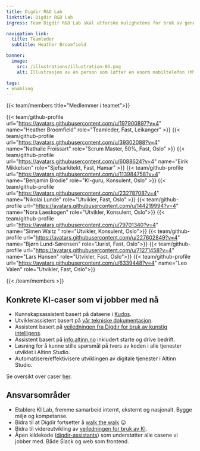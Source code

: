 ```yaml
---
title: Digdir R&D Lab
linktitle: Digdir R&D Lab
ingress: Team Digdir R&D Lab skal utforske mulighetene for bruk av generativ KI (AI) i produkter, tjenester og fellesløsninger.

navigation_link:
  title: Teamleder
  subtitle: Heather Broomfield

banner:
  image:
    src: /illustrations/illustration-05.png
    alt: Illustrasjon av en person som løfter en enorm mobiltelefon (MYE minne for å kjøre store LLMer!), mens han hvilker foten på et par KI-caser.

tags:
- enabling
---
```


{{< team/members title="Medlemmer i teamet">}}

{{< team/github-profile url="https://avatars.githubusercontent.com/u/197900897?v=4" name="Heather Broomfield" role="Teamleder, Fast, Leikanger" >}}
{{< team/github-profile url="https://avatars.githubusercontent.com/u/39302088?v=4" name="Nathalie Froissart" role="Scrum Master, 50%, Fast, Oslo" >}}
{{< team/github-profile url="https://avatars.githubusercontent.com/u/6088624?v=4" name="Eirik Mikkelsen" role="Sjefsarkitekt, Fast, Hamar" >}}
{{< team/github-profile url="https://avatars.githubusercontent.com/u/113984758?v=4" name="Benjamin Brodie" role="KI-guru, Konsulent, Oslo" >}}
{{< team/github-profile url="https://avatars.githubusercontent.com/u/23278708?v=4" name="Nikolai Lunde" role="Utvikler, Fast, Oslo" >}}
{{< team/github-profile url="https://avatars.githubusercontent.com/u/144219994?v=4" name="Nora Laeskogen" role="Utvikler, Konsulent, Oslo">}}
{{< team/github-profile url="https://avatars.githubusercontent.com/u/79701340?v=4" name="Simen Waitz " role="Utvikler, Konsulent, Oslo">}}
{{< team/github-profile url="https://avatars.githubusercontent.com/u/227602849?v=4" name="Bjørn Lund-Sørensen" role="Jurist, Fast, Oslo">}}
{{< team/github-profile url="https://avatars.githubusercontent.com/u/71271458?v=4" name="Lars Hansen" role="Utvikler, Fast, Oslo">}}
{{< team/github-profile url="https://avatars.githubusercontent.com/u/6339448?v=4" name="Leo Valen" role="Utvikler, Fast, Oslo">}}

{{< /team/members >}}

## Konkrete KI-caser som vi jobber med nå

- Kunnskapsassistent basert på dataene i [Kudos](https://kudos.dfo.no/).
- Utviklerassistent basert på [vår tekniske dokumentasjon](https://docs.altinn.studio/).
- Assistent basert på [veiledningen fra Digdir for bruk av kunstig intelligens](https://www.digdir.no/kunstig-intelligens/kunstig-intelligens/4132).
- Assistent basert på [info.altinn.no](https://info.altinn.no/) inkludert starte og drive bedrift.
- Løsning for å kunne stille spørsmål på tvers av koden i alle tjenester utviklet i Altinn Studio.
- Automatisere/effektivisere utviklingen av digitale tjenester i Altinn Studio.

Se oversikt over caser [her](https://github.com/Altinn/ai/issues?q=is%3Aissue%20state%3Aopen%20label%3Akind%2Fcase).

## Ansvarsområder

- Etablere KI Lab, fremme samarbeid internt, eksternt og nasjonalt. Bygge miljø og kompetanse.
- Bidra til at Digdir fortsetter å [walk the walk](https://www.kode24.no/artikkel/81951932) 😛
- Bidra til videreutvikling av [veiledningen for bruk av KI](https://www.digdir.no/kunstig-intelligens/kunstig-intelligens/4132).
- Åpen kildekode ([digdir-assistants](https://github.com/Altinn/digdir-assistants)) som understøtter alle casene vi jobber med. Både Slack og web som frontend.
